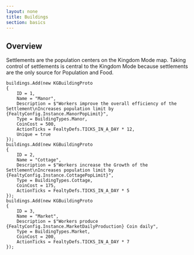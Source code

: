 ```yaml
---
layout: none
title: Buildings
section: basics
---
```


## Overview

Settlements are the population centers on the Kingdom Mode map. Taking control of settlements is central to  the Kingdom Mode because settlements are the only source for Population and Food.

    buildings.Add(new KGBuildingProto
    {
        ID = 1,
        Name = "Manor",
        Description = $"Workers improve the overall efficiency of the Settlement\nIncreases population limit by {FealtyConfig.Instance.ManorPopLimit}",
        Type = BuildingTypes.Manor,
        CoinCost = 500,
        ActionTicks = FealtyDefs.TICKS_IN_A_DAY * 12,
        Unique = true
    });
    buildings.Add(new KGBuildingProto
    {
        ID = 2,
        Name = "Cottage",
        Description = $"Workers increase the Growth of the Settlement\nIncreases population limit by {FealtyConfig.Instance.CottagePopLimit}",
        Type = BuildingTypes.Cottage,
        CoinCost = 175,
        ActionTicks = FealtyDefs.TICKS_IN_A_DAY * 5
    });
    buildings.Add(new KGBuildingProto
    {
        ID = 3,
        Name = "Market",
        Description = $"Workers produce {FealtyConfig.Instance.MarketDailyProduction} Coin daily",
        Type = BuildingTypes.Market,
        CoinCost = 200,
        ActionTicks = FealtyDefs.TICKS_IN_A_DAY * 7
    });







<!-- <span style="color:blue"> blue text</span> -->